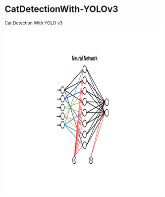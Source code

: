 # CatDetectionWith-YOLOv3
 Cat Detection With YOLO v3
<img src="https://github.com/Pentaka/specialYSA/blob/main/YSA/b.png" alt="alt text" width="1080" height="540">
